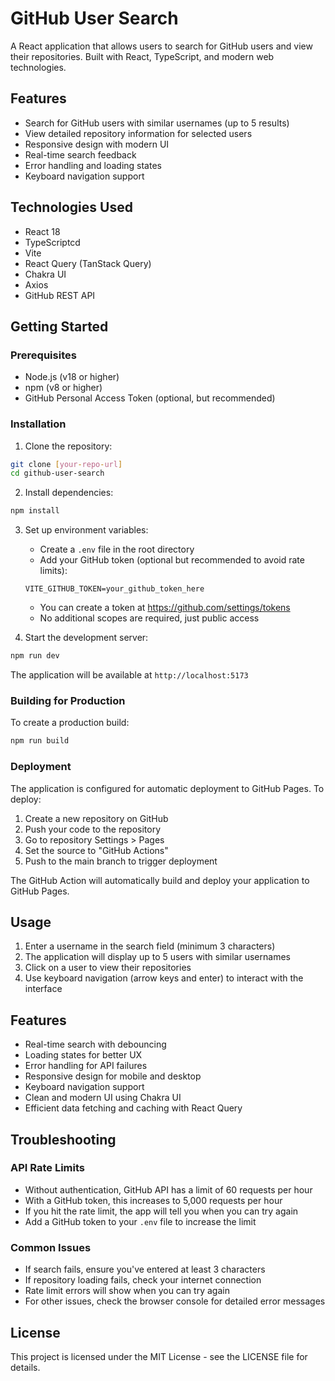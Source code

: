 # GitHub User Search

A React application that allows users to search for GitHub users and view their repositories. Built with React, TypeScript, and modern web technologies.

## Features

- Search for GitHub users with similar usernames (up to 5 results)
- View detailed repository information for selected users
- Responsive design with modern UI
- Real-time search feedback
- Error handling and loading states
- Keyboard navigation support

## Technologies Used

- React 18
- TypeScriptcd 
- Vite
- React Query (TanStack Query)
- Chakra UI
- Axios
- GitHub REST API

## Getting Started

### Prerequisites

- Node.js (v18 or higher)
- npm (v8 or higher)
- GitHub Personal Access Token (optional, but recommended)

### Installation

1. Clone the repository:
```bash
git clone [your-repo-url]
cd github-user-search
```

2. Install dependencies:
```bash
npm install
```

3. Set up environment variables:
   - Create a `.env` file in the root directory
   - Add your GitHub token (optional but recommended to avoid rate limits):
   ```
   VITE_GITHUB_TOKEN=your_github_token_here
   ```
   - You can create a token at https://github.com/settings/tokens
   - No additional scopes are required, just public access

4. Start the development server:
```bash
npm run dev
```

The application will be available at `http://localhost:5173`

### Building for Production

To create a production build:

```bash
npm run build
```

### Deployment

The application is configured for automatic deployment to GitHub Pages. To deploy:

1. Create a new repository on GitHub
2. Push your code to the repository
3. Go to repository Settings > Pages
4. Set the source to "GitHub Actions"
5. Push to the main branch to trigger deployment

The GitHub Action will automatically build and deploy your application to GitHub Pages.

## Usage

1. Enter a username in the search field (minimum 3 characters)
2. The application will display up to 5 users with similar usernames
3. Click on a user to view their repositories
4. Use keyboard navigation (arrow keys and enter) to interact with the interface

## Features

- Real-time search with debouncing
- Loading states for better UX
- Error handling for API failures
- Responsive design for mobile and desktop
- Keyboard navigation support
- Clean and modern UI using Chakra UI
- Efficient data fetching and caching with React Query

## Troubleshooting

### API Rate Limits
- Without authentication, GitHub API has a limit of 60 requests per hour
- With a GitHub token, this increases to 5,000 requests per hour
- If you hit the rate limit, the app will tell you when you can try again
- Add a GitHub token to your `.env` file to increase the limit

### Common Issues
- If search fails, ensure you've entered at least 3 characters
- If repository loading fails, check your internet connection
- Rate limit errors will show when you can try again
- For other issues, check the browser console for detailed error messages

## License

This project is licensed under the MIT License - see the LICENSE file for details.
